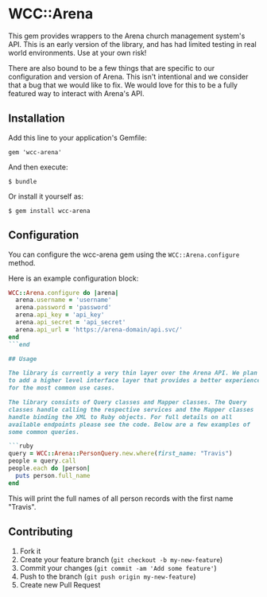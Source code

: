 # WCC::Arena

This gem provides wrappers to the Arena church management system's API.
This is an early version of the library, and has had limited testing in
real world environments. Use at your own risk!

There are also bound to be a few things that are specific to our
configuration and version of Arena. This isn't intentional and we
consider that a bug that we would like to fix. We would love for this to
be a fully featured way to interact with Arena's API.

## Installation

Add this line to your application's Gemfile:

    gem 'wcc-arena'

And then execute:

    $ bundle

Or install it yourself as:

    $ gem install wcc-arena

## Configuration

You can configure the wcc-arena gem using the `WCC::Arena.configure`
method.

Here is an example configuration block:

```ruby
WCC::Arena.configure do |arena|
  arena.username = 'username'
  arena.password = 'password'
  arena.api_key = 'api_key'
  arena.api_secret = 'api_secret'
  arena.api_url = 'https://arena-domain/api.svc/'
end
```end

## Usage

The library is currently a very thin layer over the Arena API. We plan
to add a higher level interface layer that provides a better experience
for the most common use cases.

The library consists of Query classes and Mapper classes. The Query
classes handle calling the respective services and the Mapper classes
handle binding the XML to Ruby objects. For full details on all
available endpoints please see the code. Below are a few examples of
some common queries.

```ruby
query = WCC::Arena::PersonQuery.new.where(first_name: "Travis")
people = query.call
people.each do |person|
  puts person.full_name
end
```
This will print the full names of all person records with the first name
"Travis".

## Contributing

1. Fork it
2. Create your feature branch (`git checkout -b my-new-feature`)
3. Commit your changes (`git commit -am 'Add some feature'`)
4. Push to the branch (`git push origin my-new-feature`)
5. Create new Pull Request
